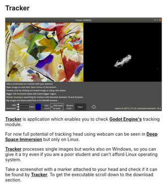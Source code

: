 ## Tracker

![Screenshot](https://raw.githubusercontent.com/pkowal1982/Tracker/master/production/screenshot.jpg)

**[Tracker](https://pkowal1982.itch.io/deep-space-immersion)**
is application which enables you to check
**[Godot Engine's](https://godotengine.org)** tracking module.  

For now full potential of tracking head using webcam can be seen in
**[Deep Space Immersion](https://pkowal1982.itch.io/deep-space-immersion)**
but only on Linux.  

**[Tracker](https://pkowal1982.itch.io/deep-space-immersion)**
processes single images but works also on Windows,
so you can give it a try even if you are a poor student and
can't afford Linux operating system.  

Take a screenshot with a marker attached to your head and
check if it can be found by **[Tracker](https://pkowal1982.itch.io/deep-space-immersion)**.
To get the executable scroll down to the download section.


